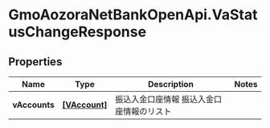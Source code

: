 # GmoAozoraNetBankOpenApi.VaStatusChangeResponse

## Properties
Name | Type | Description | Notes
------------ | ------------- | ------------- | -------------
**vAccounts** | [**[VAccount]**](VAccount.md) | 振込入金口座情報 振込入金口座情報のリスト | 


